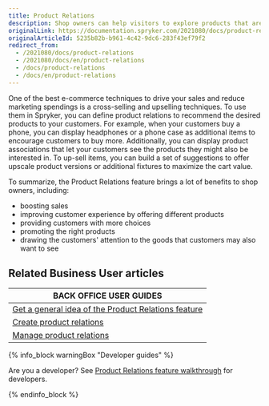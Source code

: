 ```yaml
---
title: Product Relations
description: Shop owners can help visitors to explore products that are related to the one they are currently looking at by upselling or displaying similar products.
originalLink: https://documentation.spryker.com/2021080/docs/product-relations
originalArticleId: 5235b82b-b961-4c42-9dc6-283f43ef79f2
redirect_from:
  - /2021080/docs/product-relations
  - /2021080/docs/en/product-relations
  - /docs/product-relations
  - /docs/en/product-relations
---
```


One of the best e-commerce techniques to drive your sales and reduce marketing spendings is a cross-selling and upselling techniques. To use them in Spryker, you can define product relations to recommend the desired products to your customers. For example, when your customers buy a phone, you can display headphones or a phone case as additional items to encourage customers to buy more. Additionally, you can display product associations that let your customers see the products they might also be interested in. To up-sell items, you can build a set of suggestions to offer upscale product versions or additional fixtures to maximize the cart value.

To summarize, the Product Relations feature brings a lot of benefits to shop owners, including:

* boosting sales
* improving customer experience by offering different products
* providing customers with more choices
* promoting the right products
* drawing the customers' attention to the goods that customers may also want to see

## Related Business User articles

|BACK OFFICE USER GUIDES|
|---|
| [Get a general idea of the Product Relations feature](docs\scos\dev\features\202108.0\product-rating-and-reviews\product-rating-and-reviews-feature-overview.md)  |   |
| [Create product relations](docs\scos\user\user-guides\202108.0\back-office-user-guide\merchandising\product-relations\creating-product-relations.md)  |   |
| [Manage product relations](docs\scos\user\user-guides\202108.0\back-office-user-guide\merchandising\product-relations\managing-product-relations.md)  |   |

{% info_block warningBox "Developer guides" %}

Are you a developer? See [Product Relations feature walkthrough](docs\scos\dev\feature-walkthroughs\202108.0\product-relations-feature-walkthrough.md) for developers.

{% endinfo_block %}
